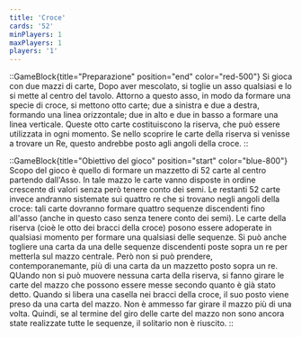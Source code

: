 ```yaml
---
title: 'Croce'
cards: '52'
minPlayers: 1
maxPlayers: 1
players: '1'
---
```


::GameBlock{title="Preparazione" position="end" color="red-500"}
Si gioca con due mazzi di carte, Dopo aver mescolato, si toglie un asso qualsiasi e lo si mette al centro del tavolo. Attorno a questo asso, in modo da formare una specie di croce, si mettono otto carte; due a sinistra e due a destra, formando una linea orizzontale; due in alto e due in basso a formare una linea verticale. Queste otto carte costituiscono la riserva, che può essere utilizzata in ogni momento. Se nello scoprire le carte della riserva si venisse a trovare un Re, questo andrebbe posto agli angoli della croce.
::

::GameBlock{title="Obiettivo del gioco" position="start" color="blue-800"}
Scopo del gioco è quello di formare un mazzetto di 52 carte al centro partendo dall'Asso. In tale mazzo le carte vanno disposte in ordine crescente di valori senza però tenere conto dei semi.
Le restanti 52 carte invece andranno sistemate sui quattro re che si trovano negli angoli della croce: tali carte dovranno formare quattro sequenze discendenti fino all'asso (anche in questo caso senza tenere conto dei semi).
Le carte della riserva (cioè le otto dei bracci della croce) posono essere adoperate in qualsiasi momento per formare una qualsiasi delle sequenze. Si può anche togliere una carta da una delle sequenze discendenti poste sopra un re per metterla sul mazzo centrale. Però non si può prendere, contemporanemante, più di una carta da un mazzetto posto sopra un re. QUando non si può muovere nessuna carta della riserva, si fanno girare le carte del mazzo che possono essere messe secondo quanto è già stato detto. Quando si libera una casella nei bracci della croce, il suo posto viene preso da una carta del mazzo.
Non è ammesso far girare il mazzo più di una volta. Quindi, se al termine del giro delle carte del mazzo non sono ancora state realizzate tutte le sequenze, il solitario non è riuscito. 
::
